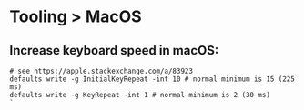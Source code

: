 # Tooling > MacOS

## Increase keyboard speed in macOS:

```
# see https://apple.stackexchange.com/a/83923
defaults write -g InitialKeyRepeat -int 10 # normal minimum is 15 (225 ms)
defaults write -g KeyRepeat -int 1 # normal minimum is 2 (30 ms)
`
